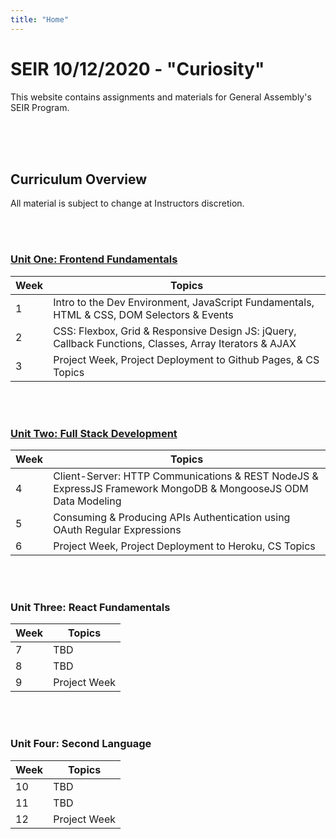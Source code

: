 ```yaml
---
title: "Home"
---
```


# SEIR 10/12/2020 - "Curiosity"

This website contains assignments and materials for General Assembly's SEIR Program. 


<br>
<br>
<br>


## Curriculum Overview

All material is subject to change at Instructors discretion.


<br>
<br>


### [Unit One: Frontend Fundamentals](/frontend-fundamentals)

| Week  | Topics | 
| ----- | ------ |
| 1  | Intro to the Dev Environment, JavaScript Fundamentals, HTML & CSS, DOM Selectors & Events  |
| 2  | CSS: Flexbox, Grid & Responsive Design JS: jQuery, Callback Functions, Classes, Array Iterators & AJAX|
| 3  | Project Week, Project Deployment to Github Pages, & CS Topics |



<br>
<br>

### [Unit Two: Full Stack Development](/full-stack-development)

| Week  | Topics |
| ----- | ------ |
| 4  | Client-Server: HTTP Communications & REST NodeJS & ExpressJS Framework MongoDB & MongooseJS ODM Data Modeling |
| 5  | Consuming & Producing APIs Authentication using OAuth Regular Expressions |
| 6  | Project Week, Project Deployment to Heroku, CS Topics |


<br>
<br>

### Unit Three: React Fundamentals

| Week  | Topics |
| ----- | ------ |
| 7 | TBD |
| 8 | TBD |
| 9 | Project Week |


<br>
<br>

### Unit Four: Second Language

| Week  | Topics |
| ----- | ------ |
| 10  | TBD |
| 11  | TBD |
| 12  | Project Week |


